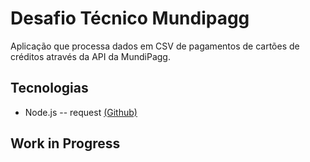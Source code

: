 # Desafio Técnico Mundipagg

Aplicação que processa dados em CSV de pagamentos de cartões de créditos através da API da MundiPagg.

## Tecnologias
 - Node.js
 -- request [(Github)](https://github.com/request/request)

## Work in Progress
